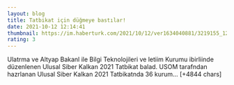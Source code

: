 ```yaml
--- 
layout: blog
title: Tatbikat için düğmeye bastılar!
date: 2021-10-12 12:14:41
thumbnail: https://im.haberturk.com/2021/10/12/ver1634040881/3219155_1200x627.jpg
rating: 3
---
```

Ulatrma ve Altyap Bakanl ile Bilgi Teknolojileri ve letiim Kurumu ibirliinde düzenlenen Ulusal Siber Kalkan 2021 Tatbikat balad. USOM tarafndan hazrlanan Ulusal Siber Kalkan 2021 Tatbikatnda 36 kurum… [+4844 chars]